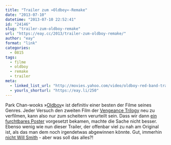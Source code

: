 ```yaml
---
title: "Trailer zum »Oldboy«-Remake"
date: "2013-07-10"
datetime: "2013-07-10 22:52:41"
id: "24146"
slug: "trailer-zum-oldboy-remake"
url: "https://eay.cc/2013/trailer-zum-oldboy-remake/"
author: "eay"
format: "link"
categories:
  - 0815
tags:
  - filme
  - oldboy
  - remake
  - trailer
meta:
  - linked_list_url: "http://movies.yahoo.com/video/oldboy-red-band-trailer-230022287.html"
  - yourls_shorturl: "https://eay.li/250"
---
```


Park Chan-wooks »[Oldboy](http://www.imdb.com/title/tt0364569/)« ist definitiv einer besten der Filme seines Genres. Jeder Versuch den zweiten Film der [Vengeance Trilogy](https://en.wikipedia.org/wiki/The_Vengeance_Trilogy) neu zu verfilmen, kann also nur zum scheitern verurteilt sein. Dass wir dann [ein furchtbares Poster](https://twitter.com/eay/statuses/354275379030138881) vorgesetzt bekamen, machte die Sache nicht besser. Ebenso wenig wie nun dieser Trailer, der offenbar viel zu nah am Original ist, als das man dem noch irgendetwas abgewinnen könnte. Gut, immerhin [nicht Will Smith](http://blog.affenheimtheater.de/2009/11/10/oldboy-spielberg-smith-remake-canned/) - aber was soll das alles?!
